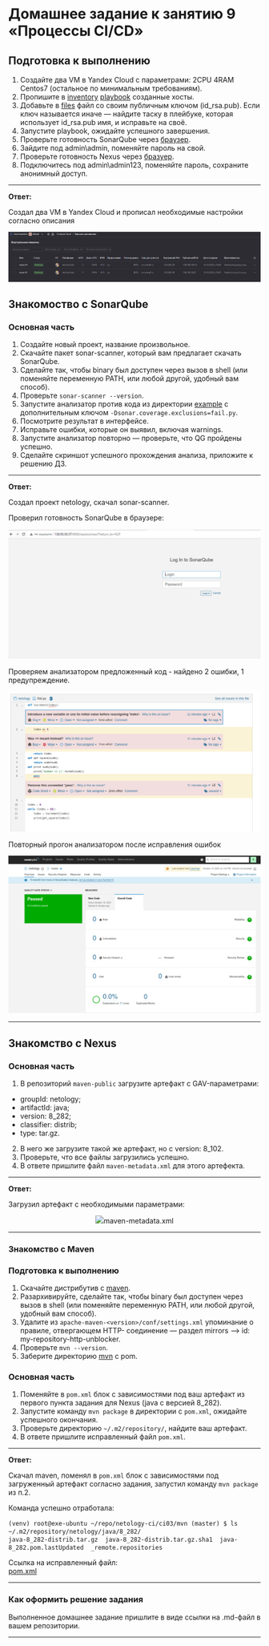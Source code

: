 # Домашнее задание к занятию 9 «Процессы CI/CD»

## Подготовка к выполнению

1. Создайте два VM в Yandex Cloud с параметрами: 2CPU 4RAM Centos7 (остальное по минимальным требованиям).
2. Пропишите в [inventory](./infrastructure/inventory/cicd/hosts.yml) [playbook](./infrastructure/site.yml) созданные хосты.
3. Добавьте в [files](./infrastructure/files/) файл со своим публичным ключом (id_rsa.pub). Если ключ называется иначе — найдите таску в плейбуке, которая использует id_rsa.pub имя, и исправьте на своё.
4. Запустите playbook, ожидайте успешного завершения.
5. Проверьте готовность SonarQube через [браузер](http://localhost:9000).
6. Зайдите под admin\admin, поменяйте пароль на свой.
7. Проверьте готовность Nexus через [бразуер](http://localhost:8081).
8. Подключитесь под admin\admin123, поменяйте пароль, сохраните анонимный доступ.

---

**Ответ:**<br>

Создал два VM в Yandex Cloud и прописал необходимые настройки согласно описания
<p align="center">
  <img src="./screenshots/01_vm.png">
</p>

## Знакомоство с SonarQube

### Основная часть

1. Создайте новый проект, название произвольное.
2. Скачайте пакет sonar-scanner, который вам предлагает скачать SonarQube.
3. Сделайте так, чтобы binary был доступен через вызов в shell (или поменяйте переменную PATH, или любой другой, удобный вам способ).
4. Проверьте `sonar-scanner --version`.
5. Запустите анализатор против кода из директории [example](./example) с дополнительным ключом `-Dsonar.coverage.exclusions=fail.py`.
6. Посмотрите результат в интерфейсе.
7. Исправьте ошибки, которые он выявил, включая warnings.
8. Запустите анализатор повторно — проверьте, что QG пройдены успешно.
9. Сделайте скриншот успешного прохождения анализа, приложите к решению ДЗ.


---

**Ответ:**<br>

Создал проект netology, скачал sonar-scanner.

Проверил готовность SonarQube в браузере:
<p align="center">
  <img src="./screenshots/02_sonarweb.png">
</p>

Проверяем анализатором предложенный код - найдено 2 ошибки, 1 предупреждение.
<p align="center">
  <img src="./screenshots/03_sonarerror.png">
</p>

Повторный прогон анализатором после исправления ошибок

<p align="center">
  <img src="./screenshots/04_sonarcheck.png">
</p>


---

## Знакомство с Nexus

### Основная часть

1. В репозиторий `maven-public` загрузите артефакт с GAV-параметрами:

 *    groupId: netology;
 *    artifactId: java;
 *    version: 8_282;
 *    classifier: distrib;
 *    type: tar.gz.
   
2. В него же загрузите такой же артефакт, но с version: 8_102.
3. Проверьте, что все файлы загрузились успешно.
4. В ответе пришлите файл `maven-metadata.xml` для этого артефекта.

---

**Ответ:**<br>

Загрузил артефакт с необходимыми параметрами:
<p align="center">
  <img src="./screenshots/05_nexus.png>
</p>

Ссылка на файл:<br>
 [maven-metadata.xml](./09-ci-03-cicd/maven-metadata.xml) <br>

---

### Знакомство с Maven

### Подготовка к выполнению

1. Скачайте дистрибутив с [maven](https://maven.apache.org/download.cgi).
2. Разархивируйте, сделайте так, чтобы binary был доступен через вызов в shell (или поменяйте переменную PATH, или любой другой, удобный вам способ).
3. Удалите из `apache-maven-<version>/conf/settings.xml` упоминание о правиле, отвергающем HTTP- соединение — раздел mirrors —> id: my-repository-http-unblocker.
4. Проверьте `mvn --version`.
5. Заберите директорию [mvn](./mvn) с pom.

### Основная часть

1. Поменяйте в `pom.xml` блок с зависимостями под ваш артефакт из первого пункта задания для Nexus (java с версией 8_282).
2. Запустите команду `mvn package` в директории с `pom.xml`, ожидайте успешного окончания.
3. Проверьте директорию `~/.m2/repository/`, найдите ваш артефакт.
4. В ответе пришлите исправленный файл `pom.xml`.

---

**Ответ:**<br>

Скачал maven, поменял в `pom.xml` блок с зависимостями под загруженный артефакт согласно задания, запустил команду `mvn package` из п.2.

Команда успешно отработала:

```
(venv) root@exe-ubuntu ~/repo/netology-ci/ci03/mvn (master) $ ls ~/.m2/repository/netology/java/8_282/
java-8_282-distrib.tar.gz  java-8_282-distrib.tar.gz.sha1  java-8_282.pom.lastUpdated  _remote.repositories
```

Ссылка на  исправленный файл:<br>
 [pom.xml](./09-ci-03-cicd/mvn/pom.xml) <br>

---



### Как оформить решение задания

Выполненное домашнее задание пришлите в виде ссылки на .md-файл в вашем репозитории.

---